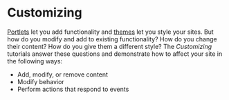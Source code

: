# Customizing [](id=customizing)

[Portlets](/develop/tutorials/-/knowledge_base/7-1/portlets)
let you add functionality and
[themes](/develop/tutorials/-/knowledge_base/7-1/themes-and-layout-templates)
let you style your sites. But how do you modify and add to existing
functionality? How do you change their content? How do you give them a different
style? The *Customizing* tutorials answer these questions and demonstrate how to
affect your site in the following ways:
 
-   Add, modify, or remove content 
-   Modify behavior
-   Perform actions that respond to events
